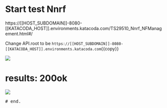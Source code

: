 # Start test Nnrf


https://[[HOST_SUBDOMAIN]]-8080-[[KATACODA_HOST]].environments.katacoda.com/TS29510_Nnrf_NFManagement.html#/


Change API.root to be  ```https://[[HOST_SUBDOMAIN]]-8080-[[KATACODA_HOST]].environments.katacoda.com```{{copy}}

![](3gpp-2.png)


# results:  200ok

![](3gpp-3.png)



<pre class="file">
# end.
</pre>
